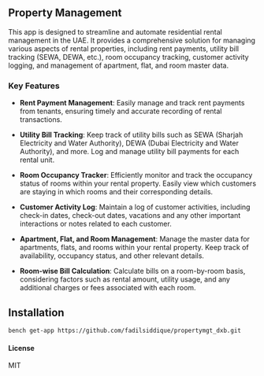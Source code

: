 ## Property Management

This app is designed to streamline and automate residential rental management in the UAE. It provides a comprehensive solution for managing various aspects of rental properties, including rent payments, utility bill tracking (SEWA, DEWA, etc.), room occupancy tracking, customer activity logging, and management of apartment, flat, and room master data.

### Key Features

- **Rent Payment Management**: Easily manage and track rent payments from tenants, ensuring timely and accurate recording of rental transactions.

- **Utility Bill Tracking**: Keep track of utility bills such as SEWA (Sharjah Electricity and Water Authority), DEWA (Dubai Electricity and Water Authority), and more. Log and manage utility bill payments for each rental unit.

- **Room Occupancy Tracker**: Efficiently monitor and track the occupancy status of rooms within your rental property. Easily view which customers are staying in which rooms and their corresponding details.

- **Customer Activity Log**: Maintain a log of customer activities, including check-in dates, check-out dates, vacations and any other important interactions or notes related to each customer.

- **Apartment, Flat, and Room Management**: Manage the master data for apartments, flats, and rooms within your rental property. Keep track of availability, occupancy status, and other relevant details.

- **Room-wise Bill Calculation**: Calculate bills on a room-by-room basis, considering factors such as rental amount, utility usage, and any additional charges or fees associated with each room.

## Installation

```bench get-app https://github.com/fadilsiddique/propertymgt_dxb.git```

#### License

MIT